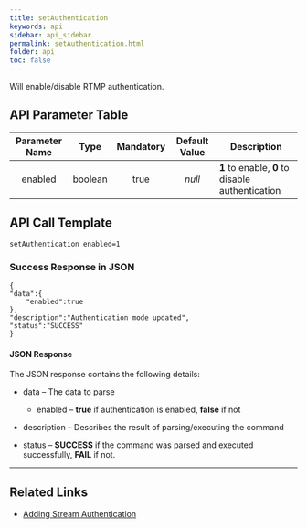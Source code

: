 ```yaml
---
title: setAuthentication
keywords: api
sidebar: api_sidebar
permalink: setAuthentication.html
folder: api
toc: false
---
```


Will enable/disable RTMP authentication.



## API Parameter Table

| Parameter Name |  Type   | Mandatory | Default Value | Description                              |
| :------------: | :-----: | :-------: | :-----------: | ---------------------------------------- |
|    enabled     | boolean |   true    |    *null*     | **1** to enable, **0** to disable authentication |



## API Call Template

``` 
setAuthentication enabled=1
```



### Success Response in JSON

``` 
{
"data":{
    "enabled":true
},
"description":"Authentication mode updated",
"status":"SUCCESS"
}
```



#### JSON Response

The JSON response contains the following details:

- data – The data to parse
  - enabled – **true** if authentication is enabled, **false** if not


- description – Describes the result of parsing/executing the command
- status – **SUCCESS** if the command was parsed and executed successfully, **FAIL** if not.

------

## **Related Links**

- [Adding Stream Authentication](userguide/addstreamauth.html)
